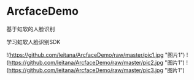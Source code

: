 # ArcfaceDemo
基于虹软的人脸识别

学习虹软人脸识别SDK

!(https://github.com/leitana/ArcfaceDemo/raw/master/pic1.jpg "图片1")
!(https://github.com/leitana/ArcfaceDemo/raw/master/pic2.jpg "图片1")
!(https://github.com/leitana/ArcfaceDemo/raw/master/pic3.jpg "图片1")
